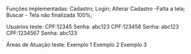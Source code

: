 Funções implementadas:
Cadastro;
Login;
Alterar Cadastro -Falta a tela;
Buscar - Tela não finalizada 100%;


Usuários teste:
CPF:12345
Senha: abc123
CPF:123456
Senha: abc123
CPF:1234567
Senha: abc123

Áreas de Atuação teste:
Exemplo 1
Exemplo 2
Exemplo 3

